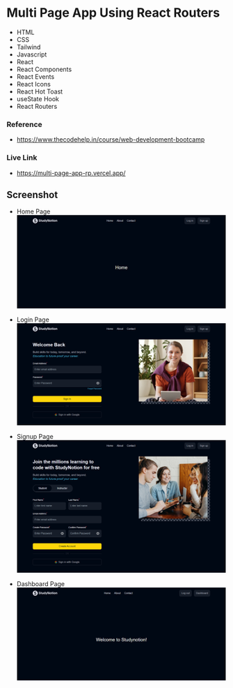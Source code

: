 # Multi Page App Using React Routers

- HTML
- CSS
- Tailwind
- Javascript
- React
- React Components
- React Events
- React Icons
- React Hot Toast
- useState Hook
- React Routers


### Reference
- https://www.thecodehelp.in/course/web-development-bootcamp

### Live Link

- https://multi-page-app-rp.vercel.app/





## Screenshot

- Home Page
![App Screenshot](https://github.com/Rahul-Bhutaiya/Multi-Page-App/blob/main/project-screenshot/multi%20Page%20App%20-%20Home%20Page.png?raw=true)

- Login Page
![App Screenshot](https://github.com/Rahul-Bhutaiya/Multi-Page-App/blob/main/project-screenshot/Multi%20Page%20App%20-%20Login%20Page.png?raw=true)

- Signup Page
![App Screenshot](https://github.com/Rahul-Bhutaiya/Multi-Page-App/blob/main/project-screenshot/Multi%20Page%20App%20-%20Signup%20Page.png?raw=true)

- Dashboard Page
![App Screenshot](https://github.com/Rahul-Bhutaiya/Multi-Page-App/blob/main/project-screenshot/Multi%20Page%20App%20-%20Dashboard%20Page.png?raw=true)







